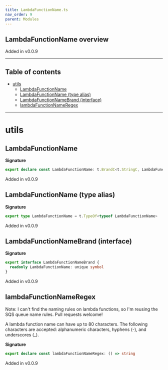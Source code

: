 ```yaml
---
title: LambdaFunctionName.ts
nav_order: 9
parent: Modules
---
```


## LambdaFunctionName overview

Added in v0.0.9

---

<h2 class="text-delta">Table of contents</h2>

- [utils](#utils)
  - [LambdaFunctionName](#lambdafunctionname)
  - [LambdaFunctionName (type alias)](#lambdafunctionname-type-alias)
  - [LambdaFunctionNameBrand (interface)](#lambdafunctionnamebrand-interface)
  - [lambdaFunctionNameRegex](#lambdafunctionnameregex)

---

# utils

## LambdaFunctionName

**Signature**

```ts
export declare const LambdaFunctionName: t.BrandC<t.StringC, LambdaFunctionNameBrand>
```

Added in v0.0.9

## LambdaFunctionName (type alias)

**Signature**

```ts
export type LambdaFunctionName = t.TypeOf<typeof LambdaFunctionName>
```

Added in v0.0.9

## LambdaFunctionNameBrand (interface)

**Signature**

```ts
export interface LambdaFunctionNameBrand {
  readonly LambdaFunctionName: unique symbol
}
```

Added in v0.0.9

## lambdaFunctionNameRegex

Note: I can't find the naming rules on lambda functions,
so I'm reusing the SQS queue name rules.
Pull requests welcome!

A lambda function name can have up to 80 characters. The following
characters are accepted: alphanumeric characters, hyphens (-), and
underscores (\_).

**Signature**

```ts
export declare const lambdaFunctionNameRegex: () => string
```

Added in v0.0.9
